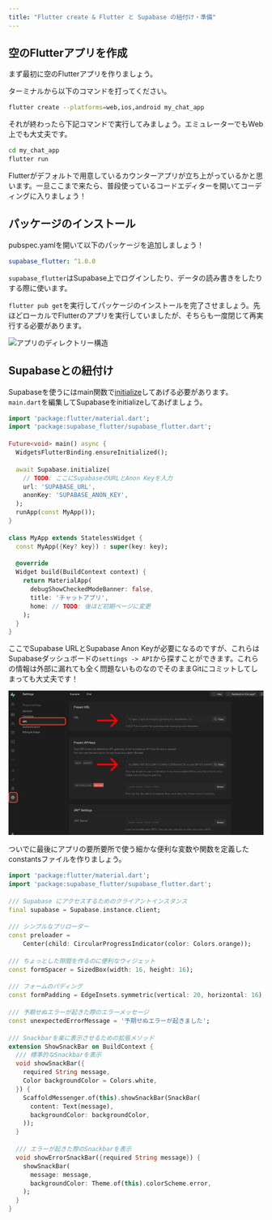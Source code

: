 ```yaml
---
title: "Flutter create & Flutter と Supabase の紐付け・準備"
---
```


## 空のFlutterアプリを作成

まず最初に空のFlutterアプリを作りましょう。

ターミナルから以下のコマンドを打ってください。

```bash
flutter create --platforms=web,ios,android my_chat_app
```

それが終わったら下記コマンドで実行してみましょう。エミュレーターでもWeb上でも大丈夫です。

```bash
cd my_chat_app
flutter run
```

Flutterがデフォルトで用意しているカウンターアプリが立ち上がっているかと思います。一旦ここまで来たら、普段使っているコードエディターを開いてコーディングに入りましょう！

## パッケージのインストール

pubspec.yamlを開いて以下のパッケージを追加しましょう！

```yaml
supabase_flutter: ^1.0.0
```
`supabase_flutter`はSupabase上でログインしたり、データの読み書きをしたりする際に使います。

`flutter pub get`を実行してパッケージのインストールを完了させましょう。先ほどローカルでFlutterのアプリを実行していましたが、そちらも一度閉じて再実行する必要があります。

![アプリのディレクトリー構造]()

## Supabaseとの紐付け

Supabaseを使うにはmain関数で[initialize](https://supabase.com/docs/reference/dart/initializing#flutter-initialize)してあげる必要があります。
`main.dart`を編集してSupabaseをinitializeしてあげましょう。

```dart:lib/main.dart
import 'package:flutter/material.dart';
import 'package:supabase_flutter/supabase_flutter.dart';

Future<void> main() async {
  WidgetsFlutterBinding.ensureInitialized();

  await Supabase.initialize(
    // TODO: ここにSupabaseのURLとAnon Keyを入力
    url: 'SUPABASE_URL',
    anonKey: 'SUPABASE_ANON_KEY',
  );
  runApp(const MyApp());
}

class MyApp extends StatelessWidget {
  const MyApp({Key? key}) : super(key: key);

  @override
  Widget build(BuildContext context) {
    return MaterialApp(
      debugShowCheckedModeBanner: false,
      title: 'チャットアプリ',
      home: // TODO: 後ほど初期ページに変更
    );
  }
}
```

ここでSupabase URLとSupabase Anon Keyが必要になるのですが、これらはSupabaseダッシュボードの`settings -> API`から探すことができます。これらの情報は外部に漏れても全く問題ないものなのでそのままGitにコミットしてしまっても大丈夫です！

![SupabaseのAPI関連情報の探し場所](/images/flutter-supabase-chat/supabase-credentials.png)

ついでに最後にアプリの要所要所で使う細かな便利な変数や関数を定義したconstantsファイルを作りましょう。

```dart:lib/utils/constants.dart
import 'package:flutter/material.dart';
import 'package:supabase_flutter/supabase_flutter.dart';

/// Supabase にアクセスするためのクライアントインスタンス
final supabase = Supabase.instance.client;

/// シンプルなプリローダー
const preloader =
    Center(child: CircularProgressIndicator(color: Colors.orange));

/// ちょっとした隙間を作るのに便利なウィジェット
const formSpacer = SizedBox(width: 16, height: 16);

/// フォームのパディング
const formPadding = EdgeInsets.symmetric(vertical: 20, horizontal: 16);

/// 予期せぬエラーが起きた際のエラーメッセージ
const unexpectedErrorMessage = '予期せぬエラーが起きました';

/// Snackbarを楽に表示させるための拡張メソッド
extension ShowSnackBar on BuildContext {
  /// 標準的なSnackbarを表示
  void showSnackBar({
    required String message,
    Color backgroundColor = Colors.white,
  }) {
    ScaffoldMessenger.of(this).showSnackBar(SnackBar(
      content: Text(message),
      backgroundColor: backgroundColor,
    ));
  }

  /// エラーが起きた際のSnackbarを表示
  void showErrorSnackBar({required String message}) {
    showSnackBar(
      message: message,
      backgroundColor: Theme.of(this).colorScheme.error,
    );
  }
}
```
